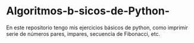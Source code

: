 # Algoritmos-b-sicos-de-Python-
En este repositorio tengo mis ejercicios básicos de python, como imprimir serie de números pares, impares, secuencia de Fibonacci, etc. 
